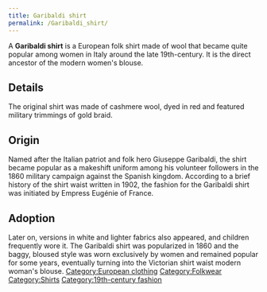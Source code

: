 ```yaml
---
title: Garibaldi shirt
permalink: /Garibaldi_shirt/
---
```


A **Garibaldi shirt** is a European folk shirt made of wool that became
quite popular among women in Italy around the late 19th-century. It is
the direct ancestor of the modern women's blouse.

## Details

The original shirt was made of cashmere wool, dyed in red and featured
military trimmings of gold braid.

## Origin

Named after the Italian patriot and folk hero Giuseppe Garibaldi, the
shirt became popular as a makeshift uniform among his volunteer
followers in the 1860 military campaign against the Spanish kingdom.
According to a brief history of the shirt waist written in 1902, the
fashion for the Garibaldi shirt was initiated by Empress Eugénie of
France.

## Adoption

Later on, versions in white and lighter fabrics also appeared, and
children frequently wore it. The Garibaldi shirt was popularized in 1860
and the baggy, bloused style was worn exclusively by women and remained
popular for some years, eventually turning into the Victorian shirt
waist modern woman's blouse. [Category:European
clothing](/Category:European_clothing "wikilink")
[Category:Folkwear](/Category:Folkwear "wikilink")
[Category:Shirts](/Category:Shirts "wikilink") [Category:19th-century
fashion](/Category:19th-century_fashion "wikilink")